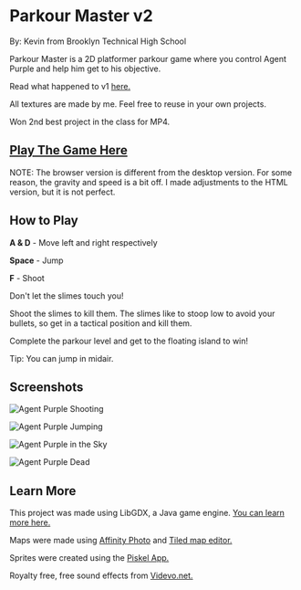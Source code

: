 # Parkour Master v2

By: Kevin from Brooklyn Technical High School

Parkour Master is a 2D platformer parkour game where you control Agent Purple and help him get to his objective.

Read what happened to v1 [here.](https://github.com/kevinMEH/parkourmaster)

All textures are made by me. Feel free to reuse in your own projects.

Won 2nd best project in the class for MP4.

## [Play The Game Here](https://kevinmeh.github.io/parkourmasterv2)

NOTE: The browser version is different from the desktop version. For some reason, the gravity and speed is a bit off. I made adjustments to the HTML version, but it is not perfect.

## How to Play

**A & D** - Move left and right respectively

**Space** - Jump

**F** - Shoot

Don't let the slimes touch you!

Shoot the slimes to kill them. The slimes like to stoop low to avoid your bullets, so get in a tactical position and kill them.

Complete the parkour level and get to the floating island to win!

Tip: You can jump in midair.

## Screenshots

![Agent Purple Shooting](pics/AgentPurpleShoot.png)

![Agent Purple Jumping](pics/AgentPurpleJump.png)

![Agent Purple in the Sky](pics/AgentPurpleSky.png)

![Agent Purple Dead](pics/AgentPurpleDead.png)

## Learn More

This project was made using LibGDX, a Java game engine. [You can learn more here.](https://libgdx.com/)

Maps were made using [Affinity Photo](https://affinity.serif.com/en-us/photo/) and [Tiled map editor.](https://www.mapeditor.org/)

Sprites were created using the [Piskel App.](https://www.piskelapp.com/)

Royalty free, free sound effects from [Videvo.net.](https://www.videvo.net/sound-effect/)
